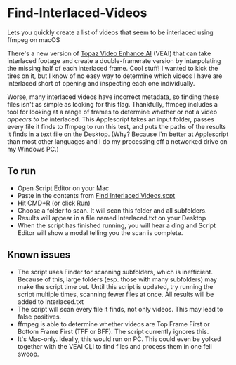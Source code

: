 # Find-Interlaced-Videos
Lets you quickly create a list of videos that seem to be interlaced using ffmpeg on macOS

There's a new version of [Topaz Video Enhance AI](https://topazlabs.com/video-enhance-ai/) (VEAI) that can take interlaced footage and create a double-framerate version by interpolating the missing half of each interlaced frame. Cool stuff! I wanted to kick the tires on it, but I know of no easy way to determine which videos I have are interlaced short of opening and inspecting each one individually.

Worse, many interlaced videos have incorrect metadata, so finding these files isn't as simple as looking for this flag. Thankfully, ffmpeg includes a tool for looking at a range of frames to determine whether or not a video *appears to be* interlaced. This Applescript takes an input folder, passes every file it finds to ffmpeg to run this test, and puts the paths of the results it finds in a text file on the Desktop. (Why? Because I'm better at Applescript than most other languages and I do my processing off a networked drive on my Windows PC.)

## To run
* Open Script Editor on your Mac
* Paste in the contents from [Find Interlaced Videos.scpt](https://github.com/verbiate/Find-Interlaced-Videos/blob/main/Find%20Interlaced%20Videos.scpt)
* Hit CMD+R (or click Run)
* Choose a folder to scan. It will scan this folder and all subfolders.
* Results will appear in a file named Interlaced.txt on your Desktop
* When the script has finished running, you will hear a ding and Script Editor will show a modal telling you the scan is complete.

## Known issues
* The script uses Finder for scanning subfolders, which is inefficient. Because of this, large folders (esp. those with many subfolders) may make the script time out. Until this script is updated, try running the script multiple times, scanning fewer files at once. All results will be added to Interlaced.txt
* The script will scan every file it finds, not only videos. This may lead to false positives.
* ffmpeg is able to determine whether videos are Top Frame First or Bottom Frame First (TFF or BFF). The script currently ignores this.
* It's Mac-only. Ideally, this would run on PC. This could even be yolked together with the VEAI CLI to find files and process them in one fell swoop.
